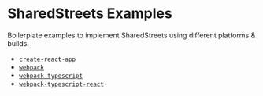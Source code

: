 # SharedStreets Examples

Boilerplate examples to implement SharedStreets using different platforms & builds.

- [`create-react-app`](create-react-app)
- [`webpack`](webpack)
- [`webpack-typescript`](webpack-typescript)
- [`webpack-typescript-react`](webpack-typescript-react)
